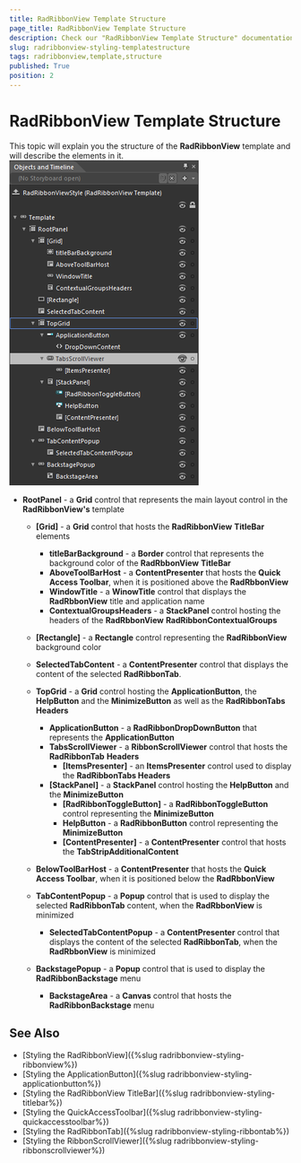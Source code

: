 ```yaml
---
title: RadRibbonView Template Structure
page_title: RadRibbonView Template Structure
description: Check our "RadRibbonView Template Structure" documentation article for the RadRibbonView WPF control.
slug: radribbonview-styling-templatestructure
tags: radribbonview,template,structure
published: True
position: 2
---
```


# RadRibbonView Template Structure

This topic will explain you the structure of the __RadRibbonView__ template and will describe the elements in it.
![](images/RibbonView_Styling_TemplateStructure.png)

* __RootPanel__ - a __Grid__ control that represents the main layout control in the __RadRibbonView's__ template						

	* __[Grid]__ - a __Grid__ control that hosts the __RadRibbonView__ __TitleBar__ elements
		* __titleBarBackground__ - a __Border__ control that represents the background color of the __RadRbbonView__ __TitleBar__
		* __AboveToolBarHost__ - a __ContentPresenter__ that hosts the __Quick Access Toolbar__, when it is positioned above the __RadRbbonView__
		* __WindowTitle__ - a __WinowTitle__ control that displays the __RadRbbonView__ title and application name
		* __ContextualGroupsHeaders__ - a __StackPanel__ control hosting the headers of the __RadRbbonView__ __RadRibbonContextualGroups__
		
	* __[Rectangle]__ - a __Rectangle__ control representing the __RadRibbonView__ background color								

	* __SelectedTabContent__ - a __ContentPresenter__ control that displays the content of the selected __RadRibbonTab__.							

	* __TopGrid__ - a __Grid__ control hosting the __ApplicationButton__, the __HelpButton__ and the __MinimizeButton__ as well as the __RadRibbonTabs__ __Headers__
	
		* __ApplicationButton__ - a __RadRibbonDropDownButton__ that represents the __ApplicationButton__
		* __TabsScrollViewer__ - a __RibbonScrollViewer__ control that hosts the __RadRibbonTab__ __Headers__		
			* __[ItemsPresenter]__ - an __ItemsPresenter__ control used to display the __RadRibbonTabs Headers__
		* __[StackPanel]__ - a __StackPanel__ control hosting the __HelpButton__ and the __MinimizeButton__		
			* __[RadRibbonToggleButton]__ - a __RadRibbonToggleButton__ control representing the __MinimizeButton__
			* __HelpButton__ - a __RadRibbonButton__ control representing the __MinimizeButton__
			* __[ContentPresenter]__ - a __ContentPresenter__ control that hosts the __TabStripAdditionalContent__
	* __BelowToolBarHost__ - a __ContentPresenter__ that hosts the __Quick Access Toolbar__, when it is positioned below the __RadRbbonView__
	* __TabContentPopup__ - a __Popup__ control that is used to display the selected __RadRibbonTab__ content, when the __RadRbbonView__ is minimized								
		* __SelectedTabContentPopup__ - a __ContentPresenter__ control that displays the content of the selected __RadRibbonTab__, when the __RadRbbonView__ is minimized
	* __BackstagePopup__ - a __Popup__ control that is used to display the __RadRibbonBackstage__ menu
		* __BackstageArea__ - a __Canvas__ control that hosts the __RadRibbonBackstage__ menu									

## See Also
 * [Styling the RadRibbonView]({%slug radribbonview-styling-ribbonview%})
 * [Styling the ApplicationButton]({%slug radribbonview-styling-applicationbutton%})
 * [Styling the RadRibbonView TitleBar]({%slug radribbonview-styling-titlebar%})
 * [Styling the QuickAccessToolbar]({%slug radribbonview-styling-quickaccesstoolbar%})
 * [Styling the RadRibbonTab]({%slug radribbonview-styling-ribbontab%})
 * [Styling the RibbonScrollViewer]({%slug radribbonview-styling-ribbonscrollviewer%})